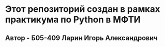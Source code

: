 # Этот репозиторий создан в рамках практикума по Python в МФТИ
## Автор - Б05-409 Ларин Игорь Александрович 
